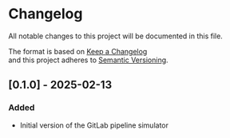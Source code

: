 # Changelog

All notable changes to this project will be documented in this file.

The format is based on [Keep a Changelog](https://keepachangelog.com/en/1.0.0/)  
and this project adheres to [Semantic Versioning](https://semver.org/).

## [0.1.0] - 2025-02-13
### Added
- Initial version of the GitLab pipeline simulator
